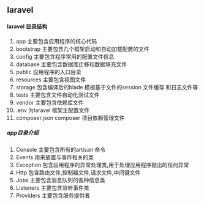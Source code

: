 ## laravel 

#### laravel 目录结构

1. app 主要包含应用程序的核心代码
2. bootstrap 主要包含几个框架启动和自动加载配置的文件
3. config 主要包含程序常用的配置文件信息
4. database 主要包含数据库迁移和数据填充文件
5. public 应用程序的入口目录
6. resources 主要包含视图文件
7. storage 包含编译后的blade 模板基于文件的session 文件缓存 和日志文件等
8. tests 主要包含文件自动化测试文件
9. vendor 主要包含依赖库文件
10. .env 为laravel 框架主配置文件
11. composer.json composer 项目依赖管理文件

##### app目录介绍
1. Console 主要包含所有的artisan 命令
2. Events 用来放置与事件相关的类
3. Exception 包含应用程序的异常处理类,用于处理应用程序抛出的任何异常
4. Http 包含路由文件,控制器文件,请求文件,中间键文件
5. Jobs 主要包含消息队列的各种信息类
6. Listeners 主要包含监听事件类
7. Providers 主要包含服务提供者